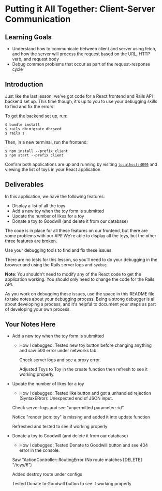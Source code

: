 # Putting it All Together: Client-Server Communication

## Learning Goals

- Understand how to communicate between client and server using fetch, and how
  the server will process the request based on the URL, HTTP verb, and request
  body
- Debug common problems that occur as part of the request-response cycle

## Introduction

Just like the last lesson, we've got code for a React frontend and Rails API
backend set up. This time though, it's up to you to use your debugging skills to
find and fix the errors!

To get the backend set up, run:

```console
$ bundle install
$ rails db:migrate db:seed
$ rails s
```

Then, in a new terminal, run the frontend:

```console
$ npm install --prefix client
$ npm start --prefix client
```

Confirm both applications are up and running by visiting
[`localhost:4000`](http://localhost:4000) and viewing the list of toys in your
React application.

## Deliverables

In this application, we have the following features:

- Display a list of all the toys
- Add a new toy when the toy form is submitted
- Update the number of likes for a toy
- Donate a toy to Goodwill (and delete it from our database)

The code is in place for all these features on our frontend, but there are some
problems with our API! We're able to display all the toys, but the other three
features are broken.

Use your debugging tools to find and fix these issues.

There are no tests for this lesson, so you'll need to do your debugging in the
browser and using the Rails server logs and `byebug`.

**Note**: You shouldn't need to modify any of the React code to get the
application working. You should only need to change the code for the Rails API.

As you work on debugging these issues, use the space in this README file to take
notes about your debugging process. Being a strong debugger is all about
developing a process, and it's helpful to document your steps as part of
developing your own process.

## Your Notes Here

- Add a new toy when the toy form is submitted

  - How I debugged:
    Tested new toy button before changing anything and saw 500 error under networks tab. 

    Check server logs and see a proxy error.

    Adjusted Toys to Toy in the create function then refresh to see it working properly.

- Update the number of likes for a toy

  - How I debugged:
  Tested like button and got a unhandled rejection (SyntaxERror): Unexpected end of JSON input.

  Check server logs and see "unpermitted parameter: :id"

  Notice "render json: toy" is missing and added it into update function

  Refreshed and tested to see if working properly

- Donate a toy to Goodwill (and delete it from our database)

  - How I debugged:
  Tested Donate to Goodwill button and see 404 error in the console.

  Saw "ActionController::RoutingError (No route matches [DELETE] "/toys/6")

  Added destroy route under configs

  Tested Donate to Goodwill button to see if working properly
